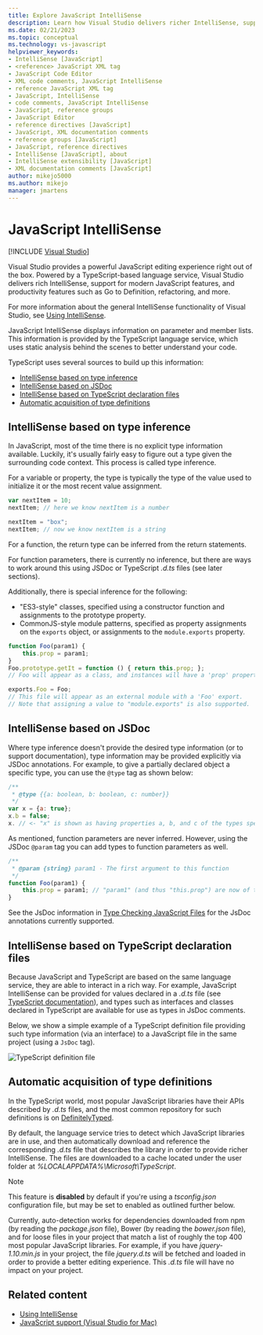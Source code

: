```yaml
---
title: Explore JavaScript IntelliSense
description: Learn how Visual Studio delivers richer IntelliSense, support for modern JavaScript features, and improved productivity features.
ms.date: 02/21/2023
ms.topic: conceptual
ms.technology: vs-javascript
helpviewer_keywords:
- IntelliSense [JavaScript]
- <reference> JavaScript XML tag
- JavaScript Code Editor
- XML code comments, JavaScript IntelliSense
- reference JavaScript XML tag
- JavaScript, IntelliSense
- code comments, JavaScript IntelliSense
- JavaScript, reference groups
- JavaScript Editor
- reference directives [JavaScript]
- JavaScript, XML documentation comments
- reference groups [JavaScript]
- JavaScript, reference directives
- IntelliSense [JavaScript], about
- IntelliSense extensibility [JavaScript]
- XML documentation comments [JavaScript]
author: mikejo5000
ms.author: mikejo
manager: jmartens
---
```

# JavaScript IntelliSense

 [!INCLUDE [Visual Studio](~/includes/applies-to-version/vs-windows-only.md)]

Visual Studio provides a powerful JavaScript editing experience right out of the box. Powered by a TypeScript-based language service, Visual Studio delivers rich IntelliSense, support for modern JavaScript features, and productivity features such as Go to Definition, refactoring, and more.

For more information about the general IntelliSense functionality of Visual Studio, see [Using IntelliSense](../ide/using-intellisense.md).

JavaScript IntelliSense displays information on parameter and member lists. This information is provided by the TypeScript language service, which uses static analysis behind the scenes to better understand your code.

TypeScript uses several sources to build up this information:

- [IntelliSense based on type inference](#intellisense-based-on-type-inference)
- [IntelliSense based on JSDoc](#intellisense-based-on-jsdoc)
- [IntelliSense based on TypeScript declaration files](#intellisense-based-on-typescript-declaration-files)
- [Automatic acquisition of type definitions](#automatic-acquisition-of-type-definitions)

## IntelliSense based on type inference

In JavaScript, most of the time there is no explicit type information available. Luckily, it's usually fairly easy to figure out a type given the surrounding code context.
This process is called type inference.

For a variable or property, the type is typically the type of the value used to initialize it or the most recent value assignment.

```js
var nextItem = 10;
nextItem; // here we know nextItem is a number

nextItem = "box";
nextItem; // now we know nextItem is a string
```

For a function, the return type can be inferred from the return statements.

For function parameters, there is currently no inference, but there are ways to work around this using JSDoc or TypeScript *.d.ts* files (see later sections).

Additionally, there is special inference for the following:

- "ES3-style" classes, specified using a constructor function and assignments to the prototype property.
- CommonJS-style module patterns, specified as property assignments on the `exports` object, or assignments to the `module.exports` property.

```js
function Foo(param1) {
    this.prop = param1;
}
Foo.prototype.getIt = function () { return this.prop; };
// Foo will appear as a class, and instances will have a 'prop' property and a 'getIt' method.

exports.Foo = Foo;
// This file will appear as an external module with a 'Foo' export.
// Note that assigning a value to "module.exports" is also supported.
```

## IntelliSense based on JSDoc

Where type inference doesn't provide the desired type information (or to support documentation), type information may be provided explicitly via JSDoc annotations.  For example, to give a partially declared object a specific type, you can use the `@type` tag as shown below:

```js
/**
 * @type {{a: boolean, b: boolean, c: number}}
 */
var x = {a: true};
x.b = false;
x. // <- "x" is shown as having properties a, b, and c of the types specified
```

As mentioned, function parameters are never inferred. However, using the JSDoc `@param` tag you can add types to function parameters as well.

```js
/**
 * @param {string} param1 - The first argument to this function
 */
function Foo(param1) {
    this.prop = param1; // "param1" (and thus "this.prop") are now of type "string".
}
```

See the JsDoc information in [Type Checking JavaScript Files](https://www.typescriptlang.org/docs/handbook/type-checking-javascript-files.html#supported-jsdoc) for the JsDoc annotations currently supported.

## IntelliSense based on TypeScript declaration files

Because JavaScript and TypeScript are based on the same language service, they are able to interact in a rich way. For example, JavaScript IntelliSense can be provided for values declared in a *.d.ts* file (see [TypeScript documentation](https://www.typescriptlang.org/docs/handbook/declaration-files/introduction.html)), and types such as interfaces and classes declared in TypeScript are available for use as types in JsDoc comments.

Below, we show a simple example of a TypeScript definition file providing such type information (via an interface) to a JavaScript file in the same project (using a `JsDoc` tag).

![TypeScript definition file](https://raw.githubusercontent.com/wiki/Microsoft/TypeScript/images/decl1.png)

## Automatic acquisition of type definitions

In the TypeScript world, most popular JavaScript libraries have their APIs described by *.d.ts* files, and the most common repository for such definitions is on [DefinitelyTyped](https://github.com/DefinitelyTyped/DefinitelyTyped).

By default, the language service tries to detect which JavaScript libraries are in use, and then automatically download and reference the corresponding *.d.ts* file that describes the library in order to provide richer IntelliSense. The files are downloaded to a cache located under the user folder at *%LOCALAPPDATA%\Microsoft\TypeScript*.

> [!NOTE]
> This feature is **disabled** by default if you're using a *tsconfig.json* configuration file, but may be set to enabled as outlined further below.

Currently, auto-detection works for dependencies downloaded from npm (by reading the *package.json* file), Bower (by reading the *bower.json* file), and for loose files in your project that match a list of roughly the top 400 most popular JavaScript libraries. For example, if you have *jquery-1.10.min.js* in your project, the file *jquery.d.ts* will be fetched and loaded in order to provide a better editing experience. This *.d.ts* file will have no impact on your project.

## Related content

- [Using IntelliSense](../ide/using-intellisense.md)
- [JavaScript support (Visual Studio for Mac)](/visualstudio/mac/javascript)
